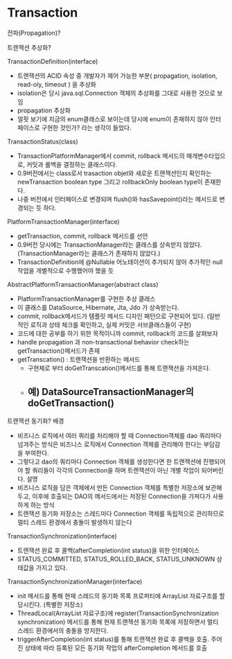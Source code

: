 # Transaction

전파(Propagation)?

트랜잭션 추상화?

TransactionDefinition(interface)
- 트랜잭션의 ACID 속성 중 개발자가 제어 가능한 부분( propagation, isolation, read-oly, timeout ) 을 추상화
- isolation은 당시 java.sql.Connection 객체의 추상화를 그대로 사용한 것으로 보임
- propagation 추상화
- 얼핏 보기에 지금의 enum클래스로 보이는데 당시에 enum이 존재하지 않아 인터페이스로 구현한 것인가? 라는 생각이 들었다.

TransactionStatus(class)
- TransactionPlatformManager에서 commit, rollback 메서드의 매개변수타입으로, 커밋과 롤백을 결정하는 클래스이다.
- 0.9버전에서는 class로서 trasaction objet와 새로운 트랜잭션인지 확인하는 newTransaction boolean type 그리고 rollbackOnly boolean type이 존재한다.
- 나중 버전에서 인터페이스로 변경되며 flush()와 hasSavepoint()라는 메서드로 변경되는 듯 하다.

PlatformTransactionManager(interface)
- getTransaction, commit, rollback 메서드를 선언
- 0.9버전 당시에는 TransactionManager라는 클래스를 상속받지 않았다.(TransactionManager라는 클래스가 존재하지 않았다.)
- TransactionDefinition에 @Nullable 어노테이션이 추가되지 않아 추가적인 null작업을 개별적으로 수행했어야 했을 듯

AbstractPlatformTransactionManager(abstract class)
- PlatformTransactionManager를 구현한 추상 클래스
- 이 클래스를 DataSource, Hibernate, Jta, Jdo 가 상속받는다.
- commit, rollback메서드가 템플릿 메서드 디자인 패턴으로 구현되어 있다. (일반적인 로직과 상태 체크를 확인하고, 실제 커밋은 서브클래스들이 구현)
- 코드에 대한 공부를 하기 위한 목적이니까 commit, rollback의 코드를 살펴보자
- handle propagation 과 non-transactional behavior check하는 getTransaction()메서드가 존재
- getTranscation() : 트랜잭션을 반환하는 메서드
  - 구현체로 부터 doGetTranscation()메서드를 통해 트랜잭션을 가져온다.
  - 예) DataSourceTransactionManager의 doGetTransaction()
    - 


트랜잭션 동기화?
배경
- 비즈니스 로직에서 여러 쿼리를 처리해야 할 때 Connection객체를 dao 쿼리마다 넘겨주는 방식은 비즈니스 로직에서 Connection 객체를 관리해야 한다는 부담감을 부여한다.
- 그렇다고 dao의 쿼리마다 Connection 객체를 생성한다면 한 트랜잭션에 진행되어야 할 쿼리들이 각각의 Connection을 하며 트랜잭션이 아닌 개별 작업이 되어버린다.
설명
- 비즈니스 로직을 담은 객체에서 만든 Connection 객체를 특별한 저장소에 보관해두고, 이후에 호출되는 DAO의 메서드에서는 저장된 Connection을 가져다가 사용하게 하는 방식
- 트랜잭션 동기화 저장소는 스레드마다 Connection 객체를 독립적으로 관리하므로 멀티 스레드 환경에서 충돌이 발생하지 않는다

TransactionSynchronization(interface)
- 트랜잭션 완료 후 콜백(afterCompletion(int status)을 위한 인터페이스
- STATUS_COMMITTED, STATUS_ROLLED_BACK, STATUS_UNKNOWN 상태값을 가지고 있다.

TransactionSynchronizationManager(interface)
- init 메서드를 통해 현재 스레드의 동기화 목록 프로퍼티에 ArrayList 자료구조를 할당시킨다. (특별한 저장소)
- ThreadLocal(ArrayList 자료구조)에 register(TransactionSynchronization synchronization) 메서드를 통해 현재 트랜잭션 동기화 목록에 저장하면서 멀티 스레드 환경에서의 충돌을 방지한다.
- triggerAfterCompletion(int status)를 통해 트랜잭션 완료 후 콜백을 호출. 주어진 상태에 따라 등록된 모든 동기화 작업의 afterCompletion 메서드를 호출

